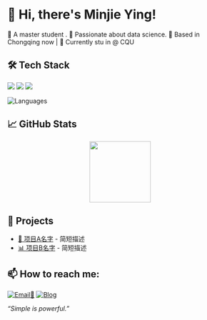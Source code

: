 # 👋 Hi, there's Minjie Ying!
👩 A master student .
🌟 Passionate about data science.
📍 Based in Chongqing now | 💼 Currently stu in @ CQU


## 🛠️ Tech Stack
<span > <img src="https://img.shields.io/badge/-HTML5-E34F26?style=flat-square&logo=html5&logoColor=white" /> <img src="https://img.shields.io/badge/-CSS3-1572B6?style=flat-square&logo=css3" /> <img src="https://img.shields.io/badge/-JavaScript-oringe?style=flat-square&logo=javascript" /> </span>

![Languages](https://img.shields.io/badge/-Python-333333?style=flat&logo=python)

<!-- 自由加想展示的技术 -->


## 📈 GitHub Stats
<div align="center"> <img height="137px" src="https://github-readme-stats.vercel.app/api?username=Minjie&theme=dark" /> </div>


## 🚀 Projects
- [🔧 项目A名字](项目A链接) - 简短描述
- [📊 项目B名字](项目B链接) - 简短描述


## 📫 How to reach me:
[![Email📩](https://img.shields.io/badge/-Email-D14836?style=flat&logo=gmail&logoColor=white)](mailto:minjie.ying@outlook.com)
[![Blog](https://img.shields.io/badge/-Blog-FFA500?style=flat&logo=RSS)]([你的博客或网站](https://github.com/MinjieY))



_“Simple is powerful.”_

